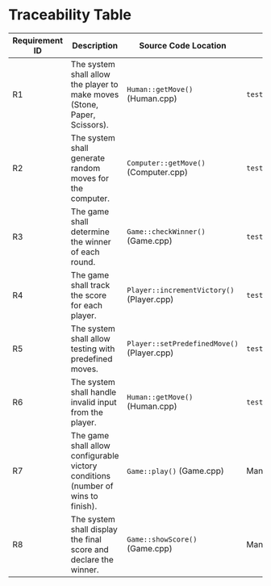# Traceability Table  

| Requirement ID | Description                          | Source Code Location                   | Test Function              | Status       |  
|----------------|--------------------------------------|----------------------------------------|----------------------------|--------------|  
| R1             | The system shall allow the player to make moves (Stone, Paper, Scissors). | `Human::getMove()` (Human.cpp)         | `testHumanMoveGeneration()` | Verified     |  
| R2             | The system shall generate random moves for the computer. | `Computer::getMove()` (Computer.cpp)  | `testComputerMoveGeneration()` | Verified     |  
| R3             | The game shall determine the winner of each round. | `Game::checkWinner()` (Game.cpp)      | `testGameLogic()`           | Verified     |  
| R4             | The game shall track the score for each player. | `Player::incrementVictory()` (Player.cpp) | `testPlayerClass()`         | Verified     |  
| R5             | The system shall allow testing with predefined moves. | `Player::setPredefinedMove()` (Player.cpp) | `testGameLogic()`           | Verified     |  
| R6             | The system shall handle invalid input from the player. | `Human::getMove()` (Human.cpp)         | `testInvalidInput()`         | Verified     |  
| R7             | The game shall allow configurable victory conditions (number of wins to finish). | `Game::play()` (Game.cpp)              | Manual Testing              | Verified     |  
| R8             | The system shall display the final score and declare the winner. | `Game::showScore()` (Game.cpp)         | Manual Testing              | Verified     |  